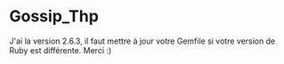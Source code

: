 # Gossip_Thp

J'ai la version 2.6.3, il faut mettre à jour votre Gemfile si votre version de Ruby est différente. Merci :)
